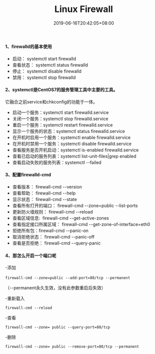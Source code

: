 ﻿---
title: "Linux Firewall"
date: 2019-06-16T20:42:05+08:00
lastmod: 2019-06-16T20:42:05+08:00
draft:  false
keywords:  ["Firewall"]
description:  "centos7 默认防火墙"
tags:  ["Linux" , "Firewall"]
categories:  ["linux"]
# author: ""
comment: false
toc: true
contentCopyright: false
reward:  false
mathjax:  false
---

####  1、firewalld的基本使用

- 启动： systemctl start firewalld
- 查看状态： systemctl status firewalld
- 停止： systemctl disable firewalld
- 禁用： systemctl stop firewalld
 <!--more-->
#### 2、systemctl是CentOS7的服务管理工具中主要的工具。

它融合之前service和chkconfig的功能于一体。

- 启动一个服务：systemctl start firewalld.service
- 关闭一个服务：systemctl stop firewalld.service
- 重启一个服务：systemctl restart firewalld.service
- 显示一个服务的状态：systemctl status firewalld.service
- 在开机时启用一个服务：systemctl enable firewalld.service
- 在开机时禁用一个服务：systemctl disable firewalld.service
- 查看服务是否开机启动：systemctl is-enabled firewalld.service
- 查看已启动的服务列表：systemctl list-unit-files|grep enabled
- 查看启动失败的服务列表：systemctl --failed

#### 3、配置firewalld-cmd

- 查看版本： firewall-cmd --version
- 查看帮助： firewall-cmd --help
- 显示状态： firewall-cmd --state
- 查看所有打开的端口： firewall-cmd --zone=public --list-ports
- 更新防火墙规则： firewall-cmd --reload
- 查看区域信息:  firewall-cmd --get-active-zones
- 查看指定接口所属区域： firewall-cmd --get-zone-of-interface=eth0
- 拒绝所有包：firewall-cmd --panic-on
- 取消拒绝状态： firewall-cmd --panic-off
- 查看是否拒绝： firewall-cmd --query-panic

####  4、那怎么开启一个端口呢

-添加

`firewall-cmd --zone=public --add-port=80/tcp --permanent `
   

（--permanent永久生效，没有此参数重启后失效）

-重新载入

    firewall-cmd --reload

-查看

    firewall-cmd --zone= public --query-port=80/tcp

-删除

    firewall-cmd --zone= public --remove-port=80/tcp --permanent

